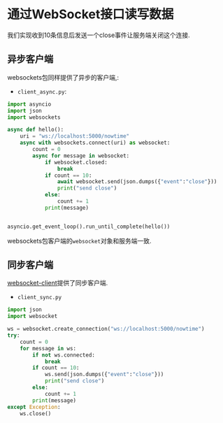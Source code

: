 # 通过WebSocket接口读写数据

我们实现收到10条信息后发送一个close事件让服务端关闭这个连接.

## 异步客户端

websockets包同样提供了异步的客户端,:

+ `client_async.py`:

```python
import asyncio
import json
import websockets

async def hello():
    uri = "ws://localhost:5000/nowtime"
    async with websockets.connect(uri) as websocket:
        count = 0
        async for message in websocket:
            if websocket.closed:
                break
            if count == 10:
                await websocket.send(json.dumps({"event":"close"}))
                print("send close")
            else:
                count += 1
            print(message)


asyncio.get_event_loop().run_until_complete(hello())
```
    
websockets包客户端的`websocket`对象和服务端一致.


## 同步客户端

[websocket-client](https://github.com/websocket-client/websocket-client)提供了同步客户端.

+ `client_sync.py`

```python
import json
import websocket

ws = websocket.create_connection("ws://localhost:5000/nowtime")
try:
    count = 0
    for message in ws:
        if not ws.connected:
            break
        if count == 10:
            ws.send(json.dumps({"event":"close"}))
            print("send close")
        else:
            count += 1
        print(message)
except Exception:
    ws.close()
```

